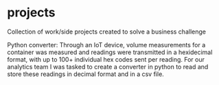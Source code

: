 # projects
Collection of work/side projects created to solve a business challenge


Python converter:
Through an IoT device, volume measurements for a container was measured and readings were transmitted in a hexidecimal format, with up to 100+ individual hex codes sent per reading. For our analytics team I was tasked to create a converter in python to read and store these readings in decimal format and in a csv file.

